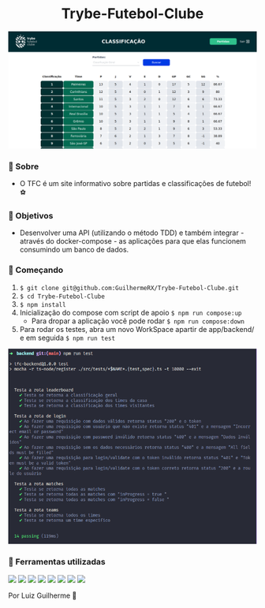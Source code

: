 <h1 align="center">
  Trybe-Futebol-Clube
</h1>

<img src='./assets/front-example.png'/>

### 📜 Sobre
- O TFC é um site informativo sobre partidas e classificações de futebol! ⚽️

### 🔽 Objetivos
- Desenvolver uma API (utilizando o método TDD) e também integrar - através do docker-compose - as aplicações para que elas funcionem consumindo um banco de dados.

### :rocket: Começando
1. ``$ git clone git@github.com:GuilhermeRX/Trybe-Futebol-Clube.git``
2. ``$ cd Trybe-Futebol-Clube``
3. ``$ npm install``
4. Inicialização do compose com script de apoio ``$ npm run compose:up``
    - Para dropar a aplicação você pode rodar ``$ npm run compose:down``
5. Para rodar os testes, abra um novo WorkSpace apartir de app/backend/ e em seguida ``$ npm run test``

<img src='./assets/tests.png'/>

### 🧰  Ferramentas utilizadas
<div align='left'>
  <img src='https://img.shields.io/badge/Node.js-339933?style=for-the-badge&logo=nodedotjs&logoColor=white'/>
  <img src='https://img.shields.io/badge/TypeScript-007ACC?style=for-the-badge&logo=typescript&logoColor=white'/>
  <img src='https://img.shields.io/badge/Express.js-000000?style=for-the-badge&logo=express&logoColor=white'/> 
  <img src='https://img.shields.io/badge/Sequelize-52B0E7?style=for-the-badge&logo=Sequelize&logoColor=white'/>
  <img src='https://img.shields.io/badge/React-20232A?style=for-the-badge&logo=react&logoColor=61DAFB'/>
  <img src='https://img.shields.io/badge/JavaScript-323330?style=for-the-badge&logo=javascript&logoColor=F7DF1E'/>
  <img src='https://img.shields.io/badge/Mocha-8D6748?style=for-the-badge&logo=Mocha&logoColor=white'/>
  <img src='https://img.shields.io/badge/chai-A30701?style=for-the-badge&logo=chai&logoColor=white'/>
</div>


<p align="left"> Por Luiz Guilherme 💚</p>
